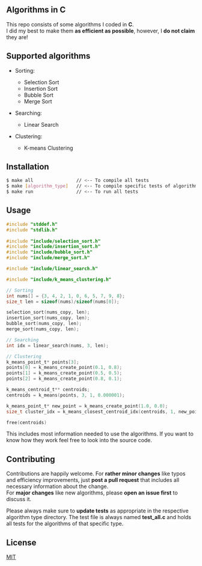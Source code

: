 ## Algorithms in C

This repo consists of some algorithms I coded in **C**.  
I did my best to make them **as efficient as possible**, however, I **do not claim** they are!

## Supported algorithms

- Sorting:
    - Selection Sort
    - Insertion Sort
    - Bubble Sort
    - Merge Sort


- Searching:
    - Linear Search

- Clustering:
    - K-means Clustering

## Installation

```bash
$ make all                // <-- To compile all tests
$ make [algorithm_type]   // <-- To compile specific tests of algorithm types, e.g. sorting, searching, ...
$ make run                // <-- To run all tests
```

## Usage

```c
#include "stddef.h"
#include "stdlib.h"                               
                                                     
#include "include/selection_sort.h"                 
#include "include/insertion_sort.h"
#include "include/bubble_sort.h"
#include "include/merge_sort.h"

#include "include/linear_search.h"

#include "include/k_means_clustering.h"

// Sorting
int nums[] = {3, 4, 2, 1, 0, 6, 5, 7, 9, 8};
size_t len = sizeof(nums)/sizeof(nums[0]);

selection_sort(nums_copy, len);
insertion_sort(nums_copy, len);
bubble_sort(nums_copy, len);
merge_sort(nums_copy, len);

// Searching
int idx = linear_search(nums, 3, len);

// Clustering
k_means_point_t* points[3];
points[0] = k_means_create_point(0.1, 0.8);
points[1] = k_means_create_point(0.5, 0.5);
points[2] = k_means_create_point(0.8, 0.1);

k_means_centroid_t** centroids;
centroids = k_means(points, 3, 1, 0.000001);

k_means_point_t* new_point = k_means_create_point(1.0, 0.0);
size_t cluster_idx = k_means_closest_centroid_idx(centroids, 1, new_point);

free(centroids)
```
This includes most information needed to use the algorithms. If you want to know how they work feel free to look into the source code.

## Contributing
Contributions are happily welcome. For **rather minor changes** like typos and efficiency improvements, just **post a pull request** that includes all necessary information about the change.  
For **major changes** like new algorithms, please **open an issue first** to discuss it.

Please always make sure to **update tests** as appropriate in the respective algorithm type directory. The test file is always named **test_all.c** and holds all tests for the algorithms of that specific type.

## License
[MIT](https://choosealicense.com/licenses/mit/)